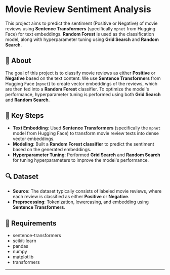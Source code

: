 # Movie Review Sentiment Analysis

This project aims to predict the sentiment (Positive or Negative) of movie reviews using **Sentence Transformers** (specifically `mpnet` from Hugging Face) for text embeddings. **Random Forest** is used as the classification model, along with hyperparameter tuning using **Grid Search** and **Random Search**.

## 🧠 About

The goal of this project is to classify movie reviews as either **Positive** or **Negative** based on the text content. We use **Sentence Transformers** from Hugging Face (`mpnet`) to create vector embeddings of the reviews, which are then fed into a **Random Forest** classifier. To optimize the model's performance, hyperparameter tuning is performed using both **Grid Search** and **Random Search**.

## 🚀 Key Steps

- **Text Embedding**: Used **Sentence Transformers** (specifically the `mpnet` model from Hugging Face) to transform movie review texts into dense vector embeddings.
- **Modeling**: Built a **Random Forest classifier** to predict the sentiment based on the generated embeddings.
- **Hyperparameter Tuning**: Performed **Grid Search** and **Random Search** for tuning hyperparameters to improve the model's performance.

## 🔍 Dataset

- **Source**: The dataset typically consists of labeled movie reviews, where each review is classified as either **Positive** or **Negative**.
- **Preprocessing**: Tokenization, lowercasing, and embedding using **Sentence Transformers**.

## 🧾 Requirements

- sentence-transformers
- scikit-learn
- pandas
- numpy
- matplotlib
- transformers

---
